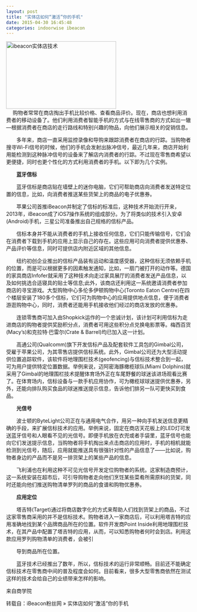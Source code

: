 ```yaml
---
layout: post
title: "实体店如何“激活”你的手机"
date: 2015-04-30 16:45:48
categories: indoorwise ibeacon
---
```

<p><a href="http://www.ibeaconfans.com/wp-content/uploads/2015/04/ibeacon实体店技术.jpg"><img alt="ibeacon实体店技术" class="alignnone size-medium wp-image-1277" height="184" src="http://www.ibeaconfans.com/wp-content/uploads/2015/04/ibeacon实体店技术-300x184.jpg" width="300"/></a><br/>
　 购物者常常在商店掏出手机比较价格、查看商品评价。现在，商店也想利用消费者的移动设备了。他们利用消费者智能手机的方式与在线零售商的方式如出一辙—根据消费者在商店的走行路线和特别兴趣的物品，向他们展示相关的促销信息。</p>


<p>　　多年来，商店一直采用监控录像和导购来跟踪消费者在商店的行踪。当购物者搜寻Wi-Fi信号的时候，他们的手机会发射出脉冲信号，最近几年来，商店开始利用能检测到这种脉冲信号的设备来了解店内消费者的行踪。不过现在零售商希望以更便捷，同时也更个性化的方式利用消费者的手机。以下即为几个实例。</p>


<p>　　<strong>蓝牙信标</strong></p>


<p>　　蓝牙信标是商店贴在墙壁上的迷你电脑，它们可帮助商店向消费者发送特定位置的信息，比如，向消费者推送某些货架上的商品的电子优惠券。</p>


<p>　　苹果公司首推iBeacon并制定了信标的标准后，这种技术开始流行开来，2013年，iBeacon成了iOS7操作系统的组成部分。为了将类似的技术引入安卓(Android)手机，三星公司准备推出自己规格的信标产品。</p>


<p>　　信标本身并不能从消费者的手机上接收任何信息，它们只能传输信号，它们会在消费者下载到手机的应用上显示自己的存在。这些应用可向消费者提供优惠券、产品评价等信息，同时可提供店内附近区域的其他信息。</p>


<p>　　纽约初创企业推出的信标产品装有运动和温度感受器，这种信标无须依赖手机的位置，而是可以根据更多的因素触发通知，比如，一扇门被打开的动作等。德国的家具商店Infofer就采用了这种技术向走过家具展厅的消费者发送产品信息，以及如何挑选合适寝具的贴士等信息;此外，该商店还利用这一系统邀请消费者参加商店的寻宝游戏。大型购物中心多伦多伊顿购物中心(Toronto Eaton Centre)在四个楼层安装了180多个信标，它们可为购物中心的应用提供地点信息，便于消费者游逛购物中心，同时，消费者还能用手机接收他们经过的商店发放的优惠券。</p>


<p>　　连锁零售商可加入由Shopkick运作的一个忠诚计划，该计划可利用信标为走进商店的购物者提供奖励积分点，消费者可用这些积分点兑换电影票等。梅西百货(Macy’s)和克拉特·巴雷尔(Crate &amp; Barrel)均已加入这一计划。</p>


<p>　　高通公司(Qualcomm)旗下开发信标产品及配套软件工具包的Gimbal公司，受雇于苹果公司，为其零售店提供信标系统。此外，Gimbal公司还为大型活动提供位置追踪软件，该软件将地理围栏技术(geofencing)与信标技术整合到一起，可为用户提供特定位置数据。举例来说，迈阿密海豚橄榄球队(Miami Dolphins)就采用了Gimbal的地理围栏技术提醒体育场外正在车尾野餐的球迷该进场观看比赛了。在体育场内，信标设备与一款手机应用协作，可为橄榄球球迷提供优惠券，另外，还能向排队购买食品的球迷推送提示信息，告诉他们排另一队可更快买到食品。</p>


<p>　　<strong>光信号</strong></p>


<p>　　波士顿的ByteLight公司正在与通用电气合作，用另一种向手机发送信息更精确的手段，来扩展信标技术的应用。举例来说，固定在商店天花板上的LED灯可发送蓝牙信号和人眼看不见的光信号。即便手机放在衣兜或者手袋里，蓝牙信号也能向它们发送提示信息，当购物者将手机掏出来点击商店的应用时，手机的相机就能检测到光信号，随后，应用就能推送具有很强针对性的产品信息了——比如说，购物者身边的产品而不是另一排货架上的某些产品的信息。</p>


<p>　　飞利浦也在利用这种不可见光信号开发定位购物者的系统。这家制造商预计，这一系统安装在超市后，可引导购物者走向他们烹饪某些菜肴所需原料的货架，同时还能向他们推送购物清单罗列的商品的食谱和购物优惠券。</p>


<p>　　<strong>应用定位</strong></p>


<p>　　塔吉特(Target)通过将商店数字化的方式来帮助人们找到货架上的商品，不过这家零售商采用的并不是信标技术。购物者进入一家商店后，可以利用塔吉特的应用准确地找到某个品牌商品所在的位置。软件开发商Point Inside利用地理围栏技术，在其产品中配置了塔吉特的应用，从而，可以知悉购物者何时会到店。利用这款应用罗列购物清单的消费者，会被引</p>


<p>　　导到商品所在位置。</p>


<p>　　蓝牙技术已经推出了数年，所以，信标技术的运行非常顺畅。目前还不能确定信标技术在零售商中间的普及程度会如何。目前看来，很多大型零售商依然在测试这样的技术会给自己的业绩带来怎样的影响。</p>


<p>来自商学院</p>


<p>转载自：iBeacon粉丝网 » 实体店如何“激活”你的手机</p>